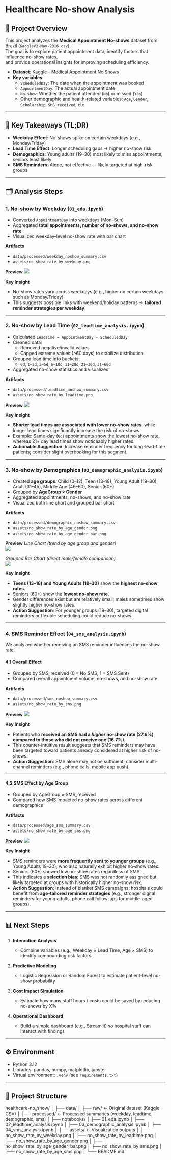 # Healthcare No-show Analysis

## 📌 Project Overview
This project analyzes the **Medical Appointment No-shows** dataset from Brazil (`KaggleV2-May-2016.csv`).  
The goal is to explore patient appointment data, identify factors that influence no-show rates,  
and provide operational insights for improving scheduling efficiency.

- **Dataset**: [Kaggle - Medical Appointment No Shows](https://www.kaggle.com/datasets/joniarroba/noshowappointments)  
- **Key variables**:
  - `ScheduledDay`: The date when the appointment was booked
  - `AppointmentDay`: The actual appointment date
  - `No-show`: Whether the patient attended (`No`) or missed (`Yes`)
  - Other demographic and health-related variables: `Age`, `Gender`, `Scholarship`, `SMS_received`, etc.

---

## 🔑 Key Takeaways (TL;DR)
- **Weekday Effect**: No-shows spike on certain weekdays (e.g., Monday/Friday)  
- **Lead Time Effect**: Longer scheduling gaps → higher no-show risk  
- **Demographics**: Young adults (19–30) most likely to miss appointments; seniors least likely  
- **SMS Reminders**: Alone, not effective — likely targeted at high-risk groups  

---

## 🗂️ Analysis Steps

### 1. No-show by Weekday (`01_eda.ipynb`)
- Converted `AppointmentDay` into weekdays (Mon–Sun)
- Aggregated **total appointments, number of no-shows, and no-show rate**
- Visualized weekday-level no-show rate with bar chart

**Artifacts**
- `data/processed/weekday_noshow_summary.csv`
- `assets/no_show_rate_by_weekday.png`

**Preview**
![](assets/no_show_rate_by_weekday.png)

**Key Insight**
- No-show rates vary across weekdays (e.g., higher on certain weekdays such as Monday/Friday)  
- This suggests possible links with weekend/holiday patterns → **tailored reminder strategies per weekday**

---

### 2. No-show by Lead Time (`02_leadtime_analysis.ipynb`)
- Calculated `LeadTime = AppointmentDay - ScheduledDay`
- Cleaned data:
  - Removed negative/invalid values
  - Capped extreme values (>60 days) to stabilize distribution
- Grouped lead time into buckets:
  - `0d`, `1–2d`, `3–5d`, `6–10d`, `11–20d`, `21–30d`, `31–60d`
- Aggregated no-show statistics and visualized

**Artifacts**
- `data/processed/leadtime_noshow_summary.csv`
- `assets/no_show_rate_by_leadtime.png`

**Preview**
![](assets/no_show_rate_by_leadtime.png)

**Key Insight**
- **Shorter lead times are associated with lower no-show rates**, while longer lead times significantly increase the risk of no-shows.  
- Example: Same-day (`0d`) appointments show the lowest no-show rate, whereas 21+ day lead times show noticeably higher rates.  
- **Actionable Suggestion**: Increase reminder frequency for long-lead-time patients; consider slight overbooking for this segment.

---

### 3. No-show by Demographics (`03_demographic_analysis.ipynb`)
- Created **age groups**: Child (0–12), Teen (13–18), Young Adult (19–30), Adult (31–45), Middle Age (46–60), Senior (60+)
- Grouped by **AgeGroup × Gender**
- Aggregated appointments, no-shows, and no-show rate
- Visualized both line chart and grouped bar chart

**Artifacts**
- `data/processed/demographic_noshow_summary.csv`
- `assets/no_show_rate_by_age_gender.png`
- `assets/no_show_rate_by_age_gender_bar.png`

**Preview**
_Line Chart (trend by age group and gender)_  
![](assets/no_show_rate_by_age_gender.png)

_Grouped Bar Chart (direct male/female comparison)_  
![](assets/no_show_rate_by_age_gender_bar.png)

**Key Insight**
- **Teens (13–18) and Young Adults (19–30)** show the **highest no-show rates**.  
- Seniors (60+) show the **lowest no-show rate**.  
- Gender differences exist but are relatively small; males sometimes show slightly higher no-show rates.  
- **Action Suggestion**: For younger groups (19–30), targeted digital reminders or flexible scheduling could reduce no-shows.

---

### 4. SMS Reminder Effect (`04_sms_analysis.ipynb`)

We analyzed whether receiving an SMS reminder influences the no-show rate.

#### 4.1 Overall Effect
- Grouped by SMS_received (0 = No SMS, 1 = SMS Sent)
- Compared overall appointment volume, no-shows, and no-show rate

**Artifacts**
- `data/processed/sms_noshow_summary.csv`
- `assets/no_show_rate_by_sms.png`

**Preview**
![](assets/no_show_rate_by_sms.png)

**Key Insight**
- Patients who **received an SMS had a *higher* no-show rate (27.6%) compared to those who did not receive one (16.7%)**.  
- This counter-intuitive result suggests that SMS reminders may have been targeted toward patients already considered at higher risk of no-shows.  
- **Action Suggestion**: SMS alone may not be sufficient; consider multi-channel reminders (e.g., phone calls, mobile app push).

---

#### 4.2 SMS Effect by Age Group
- Grouped by AgeGroup × SMS_received
- Compared how SMS impacted no-show rates across different demographics

**Artifacts**
- `data/processed/age_sms_summary.csv`
- `assets/no_show_rate_by_age_sms.png`

**Preview**
![](assets/no_show_rate_by_age_sms.png)

**Key Insight**
- SMS reminders were **more frequently sent to younger groups** (e.g., Young Adults 19–30), who also naturally exhibit higher no-show rates.  
- Seniors (60+) showed low no-show rates regardless of SMS.  
- This indicates a **selection bias**: SMS was not randomly assigned but likely targeted at groups with historically higher no-show risk.  
- **Action Suggestion**: Instead of blanket SMS campaigns, hospitals could benefit from **age-tailored reminder strategies** (e.g., stronger digital reminders for young adults, phone call follow-ups for middle-aged groups).

---

## 📊 Next Steps
1. **Interaction Analysis**
   - Combine variables (e.g., Weekday × Lead Time, Age × SMS) to identify compounding risk factors  

2. **Predictive Modeling**
   - Logistic Regression or Random Forest to estimate patient-level no-show probability  

3. **Cost Impact Simulation**
   - Estimate how many staff hours / costs could be saved by reducing no-shows by X%  

4. **Operational Dashboard**
   - Build a simple dashboard (e.g., Streamlit) so hospital staff can interact with findings 

---

## ⚙️ Environment
- Python 3.12  
- Libraries: pandas, numpy, matplotlib, jupyter  
- Virtual environment: `.venv` (see `requirements.txt`)  

---

## 📁 Project Structure
healthcare-no_show/
│
├── data/
│   ├── raw/                <- Original dataset (Kaggle CSV)
│   ├── processed/          <- Processed summaries (weekday, leadtime, demographic, sms)
│
├── notebooks/
│   ├── 01_eda.ipynb
│   ├── 02_leadtime_analysis.ipynb
│   ├── 03_demographic_analysis.ipynb
│   ├── 04_sms_analysis.ipynb
│
├── assets/                 <- Visualization outputs
│   ├── no_show_rate_by_weekday.png
│   ├── no_show_rate_by_leadtime.png
│   ├── no_show_rate_by_age_gender.png
│   ├── no_show_rate_by_age_gender_bar.png
│   ├── no_show_rate_by_sms.png
│   ├── no_show_rate_by_age_sms.png
│
└── README.md
